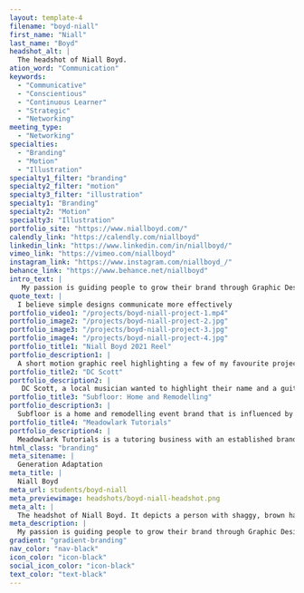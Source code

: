```yaml
---
layout: template-4
filename: "boyd-niall"
first_name: "Niall"
last_name: "Boyd"
headshot_alt: |
  The headshot of Niall Boyd.
ation_word: "Communication"
keywords:
  - "Communicative"
  - "Conscientious"
  - "Continuous Learner"
  - "Strategic"
  - "Networking"
meeting_type:
  - "Networking"
specialties:
  - "Branding"
  - "Motion"
  - "Illustration"
specialty1_filter: "branding"
specialty2_filter: "motion"
specialty3_filter: "illustration"
specialty1: "Branding"
specialty2: "Motion"
specialty3: "Illustration"
portfolio_site: "https://www.niallboyd.com/"
calendly_link: "https://calendly.com/niallboyd"
linkedin_link: "https://www.linkedin.com/in/niallboyd/"
vimeo_link: "https://vimeo.com/niallboyd"
instagram_link: "https://www.instagram.com/niallboyd_/"
behance_link: "https://www.behance.net/niallboyd"
intro_text: |
   My passion is guiding people to grow their brand through Graphic Design. Music inspires my work. I believe Graphic Design can communicate ideas and can reach various different audiences.
quote_text: |
  I believe simple designs communicate more effectively
portfolio_video1: "/projects/boyd-niall-project-1.mp4"
portfolio_image2: "/projects/boyd-niall-project-2.jpg"
portfolio_image3: "/projects/boyd-niall-project-3.jpg"
portfolio_image4: "/projects/boyd-niall-project-4.jpg"
portfolio_title1: "Niall Boyd 2021 Reel"
portfolio_description1: |
  A short motion graphic reel highlighting a few of my favourite projects I’ve worked on.
portfolio_title2: "DC Scott"
portfolio_description2: |
   DC Scott, a local musician wanted to highlight their name and a guitar element in their brand. Using a stylized O to represent the guitar sound hole I made sure that the lines in the graphic element matched the lines through the other letters.
portfolio_title3: "Subfloor: Home and Remodelling"
portfolio_description3: |
  Subfloor is a home and remodelling event brand that is influenced by Danish interior, and designers such as Verner Panton.
portfolio_title4: "Meadowlark Tutorials"
portfolio_description4: |
  Meadowlark Tutorials is a tutoring business with an established brand who wanted a new, fresh, and friendly identity. I focused on the unique selling point of Meadowlark Tutorials method of private one-on-one teaching within the home.
html_class: "branding"
meta_sitename: |
  Generation Adaptation
meta_title: |
  Niall Boyd
meta_url: students/boyd-niall
meta_previewimage: headshots/boyd-niall-headshot.png
meta_alt: |
  The headshot of Niall Boyd. It depicts a person with shaggy, brown hair, wearing a button-up shirt, smiling slightly at the camera.
meta_description: |
  My passion is guiding people to grow their brand through Graphic Design. Music inspires my work. I believe Graphic Design can communicate ideas and can reach various different audiences.
gradient: "gradient-branding"
nav_color: "nav-black"
icon_color: "icon-black"
social_icon_color: "icon-black"
text_color: "text-black"
---
```

